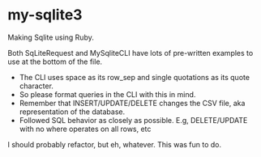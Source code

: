 # my-sqlite3
Making Sqlite using Ruby.

Both SqLiteRequest and MySqliteCLI have lots of pre-written examples to use at the bottom of the file.
- The CLI uses space as its row_sep and single quotations as its quote character. 
- So please format queries in the CLI with this in mind.
- Remember that INSERT/UPDATE/DELETE changes the CSV file, aka representation of the database.
- Followed SQL behavior as closely as possible. E.g, DELETE/UPDATE with no where operates on all rows, etc

I should probably refactor, but eh, whatever. This was fun to do. 